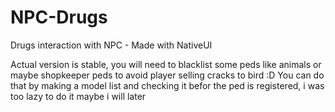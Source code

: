 # NPC-Drugs
Drugs interaction with NPC - Made with NativeUI


Actual version is stable, you will need to blacklist some peds like animals or maybe shopkeeper peds to avoid player selling cracks to bird :D 
You can do that by making a model list and checking it befor the ped is registered, i was too lazy to do it maybe i will later 

